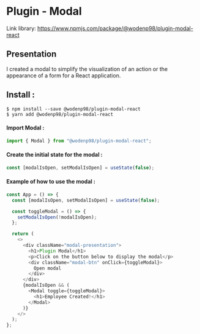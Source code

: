 # Plugin - Modal

Link library: https://www.npmjs.com/package/@wodenp98/plugin-modal-react

## Presentation

I created a modal to simplify the visualization of an action or the appearance of a form for a React application.

## Install :

```
$ npm install --save @wodenp98/plugin-modal-react
$ yarn add @wodenp98/plugin-modal-react
```

#### Import Modal :

```js
import { Modal } from "@wodenp98/plugin-modal-react";
```

#### Create the initial state for the modal :

```js
const [modalIsOpen, setModalIsOpen] = useState(false);
```

#### Example of how to use the modal :

```js
const App = () => {
  const [modalIsOpen, setModalIsOpen] = useState(false);

  const toggleModal = () => {
    setModalIsOpen(!modalIsOpen);
  };

  return (
    <>
      <div className="modal-presentation">
        <h1>Plugin Modal</h1>
        <p>Click on the button below to display the modal</p>
        <div className="modal-btn" onClick={toggleModal}>
          Open modal
        </div>
      </div>
      {modalIsOpen && (
        <Modal toggle={toggleModal}>
          <h1>Employee Created!</h1>
        </Modal>
      )}
    </>
  );
};
```
